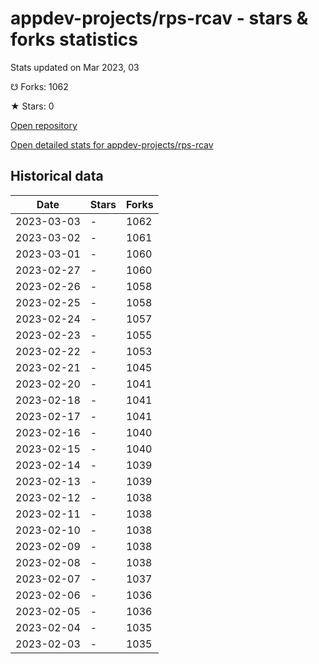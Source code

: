 # appdev-projects/rps-rcav - stars & forks statistics

Stats updated on Mar 2023, 03

☋ Forks: 1062

★ Stars: 0

[Open repository](https://github.com/appdev-projects/rps-rcav)

[Open detailed stats for appdev-projects/rps-rcav](https://reviewgithub.com/rep/appdev-projects/rps-rcav)

## Historical data
| Date | Stars | Forks |
|------|-------|-------|
| 2023-03-03 | - | 1062 | 
| 2023-03-02 | - | 1061 | 
| 2023-03-01 | - | 1060 | 
| 2023-02-27 | - | 1060 | 
| 2023-02-26 | - | 1058 | 
| 2023-02-25 | - | 1058 | 
| 2023-02-24 | - | 1057 | 
| 2023-02-23 | - | 1055 | 
| 2023-02-22 | - | 1053 | 
| 2023-02-21 | - | 1045 | 
| 2023-02-20 | - | 1041 | 
| 2023-02-18 | - | 1041 | 
| 2023-02-17 | - | 1041 | 
| 2023-02-16 | - | 1040 | 
| 2023-02-15 | - | 1040 | 
| 2023-02-14 | - | 1039 | 
| 2023-02-13 | - | 1039 | 
| 2023-02-12 | - | 1038 | 
| 2023-02-11 | - | 1038 | 
| 2023-02-10 | - | 1038 | 
| 2023-02-09 | - | 1038 | 
| 2023-02-08 | - | 1038 | 
| 2023-02-07 | - | 1037 | 
| 2023-02-06 | - | 1036 | 
| 2023-02-05 | - | 1036 | 
| 2023-02-04 | - | 1035 | 
| 2023-02-03 | - | 1035 | 

